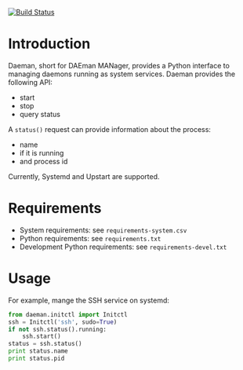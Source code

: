 [![Build Status](https://travis-ci.org/badi/daeman.svg?branch=master)](https://travis-ci.org/badi/daeman)

# Introduction

Daeman, short for DAEman MANager, provides a Python interface to
managing daemons running as system services. Daeman provides the
following API:

* start
* stop
* query status

A `status()` request can provide information about the process:

* name
* if it is running
* and process id

Currently, Systemd and Upstart are supported.


# Requirements

* System requirements: see ``requirements-system.csv``
* Python requirements: see ``requirements.txt``
* Development Python requirements: see ``requirements-devel.txt``


# Usage

For example, mange the SSH service on systemd:

```python
from daeman.initctl import Initctl
ssh = Initctl('ssh', sudo=True)
if not ssh.status().running:
    ssh.start()
status = ssh.status()
print status.name
print status.pid
```

